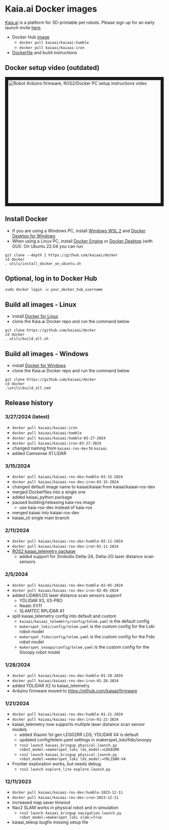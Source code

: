 # Kaia.ai Docker images

[Kaia.ai](https://kaiaai) is a platform for 3D-printable pet robots. Please sign up for an early launch invite [here](https://remake.ai).
- Docker Hub [image](https://hub.docker.com/r/kaiaai/kaiaai)
  - `docker pull kaiaai/kaiaai:humble`
  - `docker pull kaiaai/kaiaai:iron`
- [Dockerfile](https://github.com/kaiaai/docker/tree/main/kaiaai) and build instructions 

## Docker setup video (outdated)
<a href="http://www.youtube.com/watch?feature=player_embedded&v=XOc5kCE3MC0" target="_blank">
 <img src="http://img.youtube.com/vi/XOc5kCE3MC0/maxresdefault.jpg" alt="Robot Arduino firmware, ROS2/Docker PC setup instructions video" width="720" height="405" border="10" />
</a>

## Install Docker
- If you are using a Windows PC, install [Windows WSL 2](https://learn.microsoft.com/en-us/windows/wsl/install)
and [Docker Desktop for Windows](https://docs.docker.com/desktop/install/windows-install/)
- When using a Linux PC, install [Docker Engine](https://docs.docker.com/engine/install/ubuntu/) or
[Docker Desktop](https://docs.docker.com/desktop/install/linux-install/) (with GUI).
On Ubuntu 22.04 you can run
```
git clone --depth 1 https://github.com/kaiaai/docker
cd docker
. utils/install_docker_on_ubuntu.sh
```

## Optional, log in to Docker Hub
```
sudo docker login -u your_docker_hub_username
```

## Build all images - Linux
- install [Docker for Linux](https://docs.docker.com/engine/install/ubuntu/)
- clone the Kaia.ai Docker repo and run the command below
```
git clone https://github.com/kaiaai/docker
cd docker
. utils/build_all.sh
```

## Build all images - Windows
- install [Docker for Windows](https://docs.docker.com/desktop/install/windows-install/)
- clone the Kaia.ai Docker repo and run the command below
```
git clone https://github.com/kaiaai/docker
cd docker
.\utils\build_all.cmd
```
## Release history
### 3/27/2024 (latest)
- `docker pull kaiaai/kaiaai:iron`
- `docker pull kaiaai/kaiaai:humble`
- `docker pull kaiaai/kaiaai:humble-03-27-2024`
- `docker pull kaiaai/kaiaai:iron-03-27-2024`
- changed naming from `kaiaai-ros-dev` to `kaiaai`
- added Camsense X1 LiDAR

### 3/15/2024
- `docker pull kaiaai/kaiaai-ros-dev:humble-03-15-2024`
- `docker pull kaiaai/kaiaai-ros-dev:iron-03-15-2024`
- changed default image name to kaiaai/kaiaai from kaiaai/kaiaai-ros-dev
- merged Dockerfiles into a single one
- added kaiaai_python package
- paused building/releasing kaia-ros image
  - use kaia-ros-dev instead of kaia-ros
- merged kaiaai into kaiaai-ros-dev
- kaiaai_cli single main branch

### 2/11/2024
- `docker pull kaiaai/kaiaai-ros-dev:humble-02-11-2024`
- `docker pull kaiaai/kaiaai-ros-dev:iron-02-11-2024`
- [ROS2 kaiaai_telemetry package](https://github.com/kaiaai/kaiaai)
  - added support for 3irobotix Delta-2A, Delta-2G laser distance scan sensors

### 2/5/2024
- `docker pull kaiaai/kaiaai-ros-dev:humble-02-05-2024`
- `docker pull kaiaai/kaiaai-ros-dev:iron-02-05-2024`
- added LiDAR/LDS laser distance scan sensors support
  - YDLIDAR X3, X3-PRO
  - Neato XV11
  - SLAMTEC RPLIDAR A1
- split kaiaai_telemetry config into default and custom
  - `kaiaai/kaiaai_telemetry/config/telem.yaml` is the default config
  - `makerspet_loki/config/telem.yaml` is the custom config for the Loki robot model
  - `makerspet_fido/config/telem.yaml` is the custom config for the Fido robot model
  - `makerspet_snoopy/config/telem.yaml` is the custom config for the Snoopy robot model

### 1/28/2024
- `docker pull kaiaai/kaiaai-ros-dev:humble-01-28-2024`
- `docker pull kaiaai/kaiaai-ros-dev:iron-01-28-2024`
- added YDLIDAR X2 to kaiaai_telemetry
- Arduino firmware moved to https://github.com/kaiaai/firmware

### 1/21/2024
- `docker pull kaiaai/kaiaai-ros-dev:humble-01-21-2024`
- `docker pull kaiaai/kaiaai-ros-dev:iron-01-21-2024`
- kaiaai_telemetry now supports multiple laser distance scan sensor models
  - added Xiaomi 1st gen LDS02RR LDS; YDLIDAR X4 is default
  - updated config/telem.yaml settings in makerspet_loki/fido/snoopy
  - `ros2 launch kaiaai_bringup physical.launch.py robot_model:=makerspet_loki lds_model:=LDS02RR`
  - `ros2 launch kaiaai_bringup physical.launch.py robot_model:=makerspet_loki lds_model:=YDLIDAR-X4`
- Frontier exploration works, but needs debug
  - `ros2 launch explore_lite explore.launch.py`

### 12/11/2023
- `docker pull kaiaai/kaiaai-ros-dev:humble-2023-12-11`
- `docker pull kaiaai/kaiaai-ros-dev:iron-2023-12-11`
- increased map saver timeout
- Nav2 SLAM works in physical robot and in simulation
  - `ros2 launch kaiaai_bringup navigation.launch.py robot_model:=makerspet_loki slam:=True`
- kaiaai_teleop bugfix missing setup file
